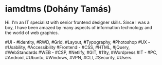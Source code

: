 # iamdtms (Dohány Tamás)

Hi. I'm an IT specialist with senior frontend designer skills. Since I was a boy, I have been amazed by many aspects of information technology and the world of web graphics.

#UI - #Identity, #RWD, #Grid, #Layout, #Typography, #Photoshop
#UX - #Usability, #Accessibility
#Frontend - #CSS, #HTML, #jQuery, #WebStandards
#WEB - #CSP, #Netlify, #GIT, #11ty, #Wordpress
#IT - #PC, #Android, #Ubuntu, #Windows, #VPN, #CLI, #Security, #Users
